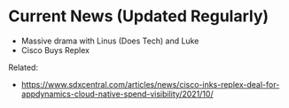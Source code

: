 # Current News (Updated Regularly)

* Massive drama with Linus (Does Tech) and Luke
* Cisco Buys Replex

Related:

* https://www.sdxcentral.com/articles/news/cisco-inks-replex-deal-for-appdynamics-cloud-native-spend-visibility/2021/10/

